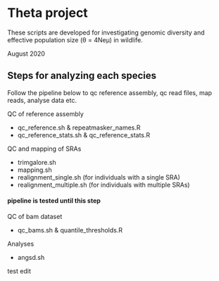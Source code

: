 # Theta project

These scripts are developed for investigating genomic diversity and effective population size (θ = 4Neμ) in wildlife.

August 2020

## Steps for analyzing each species

Follow the pipeline below to qc reference assembly, qc read files, map reads, analyse data etc.

QC of reference assembly
- qc_reference.sh & repeatmasker_names.R
- qc_reference_stats.sh & qc_reference_stats.R

QC and mapping of SRAs
- trimgalore.sh
- mapping.sh
- realignment_single.sh (for individuals with a single SRA)
- realignment_multiple.sh (for individuals with multiple SRAs)

#### pipeline is tested until this step ####
QC of bam dataset
- qc_bams.sh & quantile_thresholds.R



Analyses
- angsd.sh

test edit



